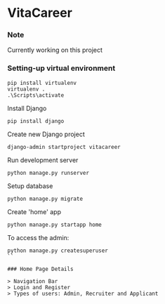 # VitaCareer

### Note
Currently working on this project

### Setting-up virtual environment
```
pip install virtualenv
virtualenv .
.\Scripts\activate
```

Install Django
```
pip install django
```

Create new Django project
```
django-admin startproject vitacareer
```

Run development server
```
python manage.py runserver
```

Setup database
```
python manage.py migrate
```

Create 'home' app
```
python manage.py startapp home
```

To access the admin:
```
python manage.py createsuperuser
``

### Home Page Details

> Navigation Bar
> Login and Register
> Types of users: Admin, Recruiter and Applicant